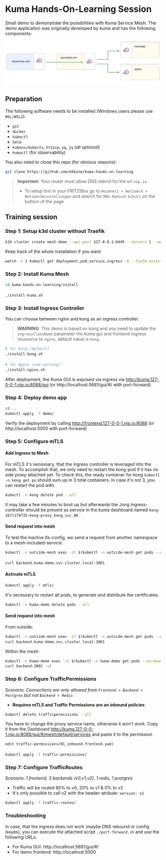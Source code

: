 # Kuma Hands-On-Learning Session

Small demo to demonstrate the possibilities with Kuma Service Mesh. The demo application was originally developed by kuma and has the following components:

![image](docs/demo-app.png)

## Preparation

The following software needs to be installed (Windows users please use `WSL/WSL2`):

- `git`
- `docker`
- `kubectl`
- `helm`
- `kubens/kubectx`, `httpie`, `yq`, `jq` (*all optional*)
- `kumactl` (for observability)

You also need to clone this repo (for obvious reasons):

```sh
git clone https://github.com/d4kine/kuma-hands-on-learning
```

> **Important**: Your router must allow DNS rebind for the url `nip.io`.
> - To setup this in your FRITZ!Box go to `Heimnetz > Netzwerk > Netzwerkeinstellungen` and search for `DNS-Rebind-Schutz` on the bottom of the page


## Training session

### Step 1: Setup k3d cluster without Traefik

```sh
k3d cluster create mesh-demo --api-port 127.0.0.1:6445 --servers 1 --agents 2 --port '8088:80@loadbalancer' --k3s-arg '--disable=traefik@server:0'
```

Keep track of the whole installation if you want:
```sh
watch -n 1 kubectl get deployment,pod,service,ingress -A --field-selector=metadata.namespace!=kube-system
```

### Step 2: Install Kuma Mesh

```sh
cd kuma-hands-on-learning/install

./install-kuma.sh
```

### Step 3: Install Ingress Controller

You can choose between nginx and kong as an ingress controller.

> **WARNING**: This demo is based on kong and you need to update the `ingressClassName` parameter the kuma gui and frontend ingress ressource to `nginx`, default value is `kong`.

```sh
# for Kong (default)
./install-kong.sh

# for Nginx (see warning)
./install-nginx.sh
```

After deployment, the Kuma GUI is exposed via ingress via http://kuma.127-0-0-1.nip.io:8088/gui (or http://localhost:5681/gui/#/ with port-forward)

### Step 4: Deploy demo app

```sh
cd ..
kubectl apply -f demo/
```
Verify the deployment by calling http://frontend.127-0-0-1.nip.io:8088 (or http://localhost:5000 with port-forward)

### Step 5: Configure mTLS

#### Add Ingress to Mesh

For mTLS it's necessary, that the ingress controller is leveraged into the mesh. To accomplish that, we only need to restart the kong-pod if it has no side proxy attached yet. To check this, the ready container for kong `kubectl -n kong get po` should sum up in 3 total containers. In case it's not 3, you can restart the pod with:

```sh
kubectl -n kong delete pod --all
```
It may take a few minutes to boot up but afterwards the Jong Ingress-controller should be present as service in the kuma dashboard named `kong-1671179735-kong-proxy_kong_svc_80`
`

#### Send request into mesh

To test the inactive tls-config, we send a request from another namespace to a mesh-included-service:
```sh
kubectl -n outside-mesh exec -it $(kubectl -n outside-mesh get pods --no-headers -o custom-columns=":metadata.name") -- sh

curl backend.kuma-demo.svc.cluster.local:3001
```

#### Activate mTLS

```sh
kubectl apply -f mtls/
```

It's necessary to restart all pods, to generate and distribute the certificates:
```sh
kubectl -n kuma-demo delete pods --all
```

#### Send request into mesh

From outside:
```sh
kubectl -n outside-mesh exec -it $(kubectl -n outside-mesh get pods --no-headers -o custom-columns=":metadata.name") -- sh
curl backend.kuma-demo.svc.cluster.local:3001
```

Within the mesh:
```sh
kubectl -n kuma-demo exec -it $(kubectl -n kuma-demo get pods --no-headers -o custom-columns=":metadata.name" | grep "demo-app-") -c kuma-fe -- sh
curl backend:3001 -vI
```

### Step 6: Configure TrafficPermissions

*Scenario: Connections are only allowed from `Frontend > Backend > Postgres` but not `Backend > Redis`*
- **Requires mTLS and Traffic Permissions are an inbound policies**

```sh
kubectl delete trafficpermissions --all
```

You have to change the proxy service name, otherwise it won't work. Copy it from the Dashboard http://kuma.127-0-0-1.nip.io:8088/gui/#/mesh/default/services and paste it to the permission

```sh
edit traffic-permissions/01_inbound-frontend.yaml

kubectl apply -f traffic-permissions/
```

### Step 7: Configure TrafficRoutes

*Scenario: 1 frontend, 3 backends (v0,v1,v2), 1 redis, 1 postgres*
- Traffic will be routed 80% to v0, 20% to v1 & 0% to v2
- It's only possible to call v2 with the header-atribute: `version: v2`

```sh
kubectl apply -f traffic-routes/
```

### Troubleshooting

In case, that the ingress does not work (maybe DNS rebound or config issues), you can execute the attached script `./port-forward.sh` and use the following URLs:

- For Kuma GUI: http://localhost:5681/gui/#/
- For demo frontend: http://localhost:5000
